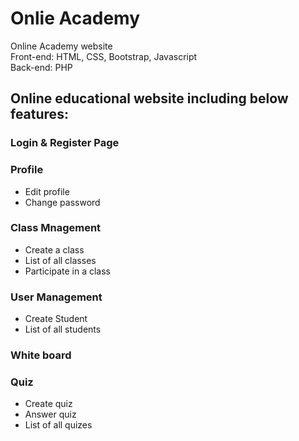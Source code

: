# Onlie Academy
Online Academy website<br/>
Front-end: HTML, CSS, Bootstrap, Javascript<br/>
Back-end: PHP

## Online educational website including below features:<br/>
### Login & Register Page<br/>
### Profile
* Edit profile
* Change password
### Class Mnagement
* Create a class
* List of all classes
* Participate in a class
### User Management
* Create Student
* List of all students
### White board
### Quiz
* Create quiz
* Answer quiz
* List of all quizes
